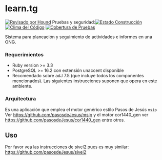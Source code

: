 # learn.tg

[![Revisado por Hound](https://img.shields.io/badge/Reviewed_by-Hound-8E64B0.svg)](https://houndci.com) Pruebas y seguridad:[![Estado Construcción](https://gitlab.com/pasosdeJesus/learntg/badges/main/pipeline.svg)](https://gitlab.com/pasosdeJesus/learntg/-/pipelines?page=1&scope=all&ref=main) [![Clima del Código](https://codeclimate.com/github/pasosdeJesus/learntg/badges/gpa.svg)](https://codeclimate.com/github/pasosdeJesus/learntg) [![Cobertura de Pruebas](https://codeclimate.com/github/pasosdeJesus/learntg/badges/coverage.svg)](https://codeclimate.com/github/pasosdeJesus/learntg)

Sistema para planeación y seguimiento de actividades e informes en una ONG.


### Requerimientos
* Ruby version >= 3.3
* PostgreSQL >= 16.2 con extensión unaccent disponible
* Recomendado sobre adJ 7.5 (que incluye todos los componentes mencionados).  Las siguientes instrucciones suponen que opera en este ambiente.


### Arquitectura

Es una aplicación que emplea el motor genérico estilo Pasos de Jesús ```msip```
Ver https://github.com/pasosdeJesus/msip
y el motor cor1440_gen ver https://github.com/pasosdeJesus/cor1440_gen entre
otros.

## Uso

Por favor vea las instrucciones de sivel2 pues es muy similar:
https://github.com/pasosdeJesus/sivel2

